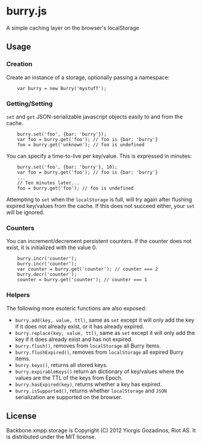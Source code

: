 # burry.js

A simple caching layer on the browser's localStorage

## Usage

### Creation

Create an instance of a storage, optionally passing a namespace:

        var burry = new Burry('mystuff');

### Getting/Setting

`set` and `get` JSON-serializable javascript objects easily to and from the cache.

        burry.set('foo', {bar: 'burry'});
        var foo = burry.get('foo'); // foo is {bar: 'burry'}
        foo = burry.get('unknown'); // foo is undefined

You can specify a time-to-live per key/value. This is expressed in minutes:

        burry.set('foo', {bar: 'burry'}, 10);
        var foo = burry.get('foo'); // foo is {bar: 'burry'}
        ...
        // Ten minutes later...
        foo = burry.get('foo'); // foo is undefined

Attempting to `set` when the `localStorage` is full, will try again after flushing expired key/values from the cache. If this does not succeed either, your `set` will be ignored.

### Counters

You can increment/decrement persistent counters. If the counter does not exist, it is initialized with the value 0.

        burry.incr('counter');
        burry.incr('counter');
        var counter = burry.get('counter'); // counter === 2
        burry.decr('counter');
        counter = burry.get('counter'); // counter === 1

### Helpers

The following more esoteric functions are also exposed:

 * `burry.add(key, value, ttl)`, same as `set` except it will only add the key if it does not already exist, or it has already expired.
 * `burry.replace(key, value, ttl)`, same as `set` except it will only add the key if it does already exist and has not expired.
 * `burry.flush()`, removes from `localStorage` all Burry items.
 * `burry.flushExpired()`, removes from `localStorage` all expired Burry items.
 * `burry.keys()`, returns all stored keys.
 * `burry.expirableKeys()` return an dictionary of key/values where the values are the TTL of the keys from Epoch.
 * `burry.hasExpired(key)`, returns whether a key has expired.
 * `burry.isSupported()`, returns whether `localStorage` and `JSON` serialization are supported on the browser.

## License

Backbone.xmpp.storage is Copyright (C) 2012 Yiorgis Gozadinos, Riot AS.
It is distributed under the MIT license.